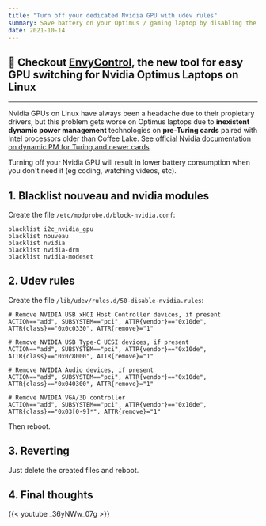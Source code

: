 ```yaml
---
title: "Turn off your dedicated Nvidia GPU with udev rules"
summary: Save battery on your Optimus / gaming laptop by disabling the Nvidia GPU when you don't use it.
date: 2021-10-14
---
```


## 👀 Checkout [EnvyControl](/projects/envycontrol), the new tool for easy GPU switching for Nvidia Optimus Laptops on Linux

___

Nvidia GPUs on Linux have always been a headache due to their propietary drivers, but this problem gets worse on Optimus laptops due to **inexistent dynamic power management** technologies on **pre-Turing cards** paired with Intel processors older than Coffee Lake. [See official Nvidia documentation on dynamic PM for Turing and newer cards](http://us.download.nvidia.com/XFree86/Linux-x86_64/465.31/README/dynamicpowermanagement.html).

Turning off your Nvidia GPU will result in lower battery consumption when you don't need it (eg coding, watching videos, etc).

## 1. Blacklist nouveau and nvidia modules

Create the file `/etc/modprobe.d/block-nvidia.conf`:

    blacklist i2c_nvidia_gpu
    blacklist nouveau
    blacklist nvidia
    blacklist nvidia-drm
    blacklist nvidia-modeset

## 2. Udev rules

Create the file `/lib/udev/rules.d/50-disable-nvidia.rules`:

    # Remove NVIDIA USB xHCI Host Controller devices, if present
    ACTION=="add", SUBSYSTEM=="pci", ATTR{vendor}=="0x10de", ATTR{class}=="0x0c0330", ATTR{remove}="1"

    # Remove NVIDIA USB Type-C UCSI devices, if present
    ACTION=="add", SUBSYSTEM=="pci", ATTR{vendor}=="0x10de", ATTR{class}=="0x0c8000", ATTR{remove}="1"

    # Remove NVIDIA Audio devices, if present
    ACTION=="add", SUBSYSTEM=="pci", ATTR{vendor}=="0x10de", ATTR{class}=="0x040300", ATTR{remove}="1"

    # Remove NVIDIA VGA/3D controller
    ACTION=="add", SUBSYSTEM=="pci", ATTR{vendor}=="0x10de", ATTR{class}=="0x03[0-9]*", ATTR{remove}="1"


Then reboot.

## 3. Reverting

Just delete the created files and reboot.

## 4. Final thoughts

{{< youtube _36yNWw_07g >}}
